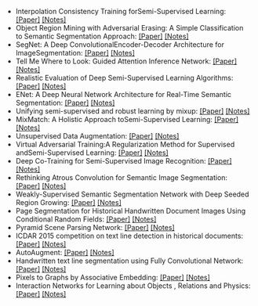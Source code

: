 - Interpolation Consistency Training forSemi-Supervised Learning: [[Paper]](https://arxiv.org/abs/1903.03825) [[Notes]](notes/44_interpolation_consistency_tranining.pdf)
- Object Region Mining with Adversarial Erasing: A Simple Classification to Semantic Segmentation Approach: [[Paper]](https://arxiv.org/abs/1703.08448) [[Notes]](notes/51_object_region_manning_for_sem_seg.pdf)
- SegNet: A Deep ConvolutionalEncoder-Decoder Architecture for ImageSegmentation: [[Paper]](https://ieeexplore.ieee.org/document/7803544) [[Notes]](notes/21_segnet.pdf)
- Tell Me Where to Look: Guided Attention Inference Network: [[Paper]](https://arxiv.org/abs/1802.10171) [[Notes]](notes/50_tell_me_where_to_look.pdf)
- Realistic Evaluation of Deep Semi-Supervised Learning Algorithms: [[Paper]](https://arxiv.org/abs/1804.09170) [[Notes]](notes/37_realistic_eval_of_deep_ss.pdf)
- ENet: A Deep Neural Network Architecture for Real-Time Semantic Segmentation: [[Paper]](https://arxiv.org/abs/1606.02147) [[Notes]](notes/27_enet.pdf)
- Unifying semi-supervised and robust learning by mixup: [[Paper]](https://openreview.net/forum?id=r1gp1jRN_4) [[Notes]](notes/42_mixmixup.pdf)
- MixMatch: A Holistic Approach toSemi-Supervised Learning: [[Paper]](https://arxiv.org/abs/1905.02249) [[Notes]](notes/45_mixmatch.pdf)
- Unsupervised Data Augmentation: [[Paper]](https://arxiv.org/abs/1904.12848) [[Notes]](notes/39_unsupervised_data_aug.pdf)
- Virtual Adversarial Training:A Regularization Method for Supervised andSemi-Supervised Learning: [[Paper]](https://arxiv.org/abs/1704.03976) [[Notes]](notes/40_virtual_adversarial_training.pdf)
- Deep Co-Training for Semi-Supervised Image Recognition: [[Paper]](https://arxiv.org/abs/1803.05984) [[Notes]](notes/46_deep_co_training_img_rec.pdf)
- Rethinking Atrous Convolution for Semantic Image Segmentation: [[Paper]](https://arxiv.org/abs/1706.05587) [[Notes]](notes/25_deeplab_v3.pdf)
- Weakly-Supervised Semantic Segmentation Network with Deep Seeded Region Growing: [[Paper]](http://openaccess.thecvf.com/content_cvpr_2018/papers/Huang_Weakly-Supervised_Semantic_Segmentation_CVPR_2018_paper.pdf) [[Notes]](notes/53_deep_seeded_region_growing.pdf)
- Page Segmentation for Historical Handwritten Document Images Using Conditional Random Fields: [[Paper]](https://www.researchgate.net/publication/312486501_Page_Segmentation_for_Historical_Handwritten_Document_Images_Using_Conditional_Random_Fields) [[Notes]](notes/seg_with_CRFs.pdf)
- Pyramid Scene Parsing Network: [[Paper]](https://arxiv.org/abs/1612.01105) [[Notes]](notes/22_pspnet.pdf)
- ICDAR 2015 competition on text line detection in historical documents: [[Paper]](https://ieeexplore.ieee.org/document/7333945) [[Notes]](notes/ICDAR2015.pdf)
- AutoAugment: [[Paper]](https://arxiv.org/abs/1805.09501) [[Notes]](notes/41_autoaugment.pdf)
- Handwritten text line segmentation using Fully Convolutional Network: [[Paper]](https://ieeexplore.ieee.org/document/8270267/) [[Notes]](notes/handwritten_text_seg_FCN.pdf)
- Pixels to Graphs by Associative Embedding: [[Paper]](https://arxiv.org/abs/1706.07365) [[Notes]](notes/36_pixels_to_graphs.pdf)
- Interaction Networks for Learning about Objects , Relations and Physics: [[Paper]](https://arxiv.org/abs/1612.00222) [[Notes]](notes/18_interaction_nets.pdf)
